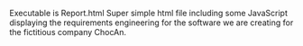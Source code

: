 Executable is Report.html
Super simple html file including some JavaScript displaying the requirements engineering for the software we are creating for the fictitious company ChocAn.
